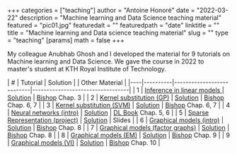 +++
categories = ["teaching"]
author = "Antoine Honoré"
date = "2022-03-22"
description = "Machine learning and Data Science teaching material"
featured = "pic01.jpg"
featuredalt = ""
featuredpath = "date"
linktitle = ""
title = "Machine learning and Data science teaching material"
slug = ""
type = "teaching"
[params]
  math = false
+++

My colleague Anubhab Ghosh and I developed the material for 9 tutorials on Machine learning and Data Science. 
We gave the course in 2022 to master's student at KTH Royal Institute of Technology.

| #  | Tutorial | Solution |                               | Other Material                         |
|----|----------|---------------------------|----------------------------------|
| 1  | [Inference in linear models ](/tutorials/tutorial_1.pdf)        | [Solution](/tutorials/tutorial_1_solution.pdf)     | [Bishop](\bishoplink) Chap. 3   |
| 2  | [Kernel substitution (GP)](/tutorials/tutorial_2.pdf)           | [Solution](/tutorials/tutorial_2_solution.pdf)     | [Bishop](\bishoplink) Chap. 6, 7 |
| 3  | [Kernel substitution (SVM)](/tutorials/tutorial_3.pdf)          | [Solution](/tutorials/tutorial_3_solution.pdf)     | [Bishop](\bishoplink) Chap. 6, 7 |
| 4  | [Neural networks (intro)](/tutorials/tutorial_4.pdf)            | [Solution](/tutorials/tutorial_4_solution.pdf)     | [DL Book](https://www.deeplearningbook.org) Chap. 5, 6 |
| 5  | [Sparse Representation (project)](/tutorials/tutorial_5.pdf)    | [Solution](/tutorials/tutorial_5_solution.pdf)     | Slides                          |
| 6  | [Graphical models (intro)](/tutorials/tutorial_6.pdf)           | [Solution](/tutorials/tutorial_6_solution.pdf)     | [Bishop](\bishoplink) Chap. 8   |
| 7  | [Graphical models (factor graphs)](/tutorials/tutorial_7.pdf)   | [Solution](/tutorials/tutorial_7_solution_scan.pdf) | [Bishop](\bishoplink) Chap. 8   |
| 8  | [Graphical models (EM)](/tutorials/tutorial_8.pdf)              | [Solution](/tutorials/tutorial_8_solution.pdf)     | [Bishop](\bishoplink) Chap. 9   |
| 9  | [Graphical models (VI)](/tutorials/tutorial_9.pdf)              | [Solution](/tutorials/tutorial_9_solution.pdf)     | [Bishop](\bishoplink) Chap. 10  |
